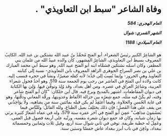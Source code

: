 <h1 dir="rtl">وفاة الشاعر "سبط ابن التعاويذي" .</h1>

<h5 dir="rtl">العام الهجري:  584

الشهر القمري: شوال

العام الميلادي: 1188</h5>

<p dir="rtl">هو الشاعِرُ الكبير رئيسُ الشعراء، أبو الفتحِ مُحمَّدُ بنُ عبيد الله نشتكين بن عبد الله. الكاتِبُ المعروف بسبط ابن التعاويذي، الشاعِرُ المشهور، كان والده عبيدُ الله من غلمان بني المظفر، وكان اسمُه نشتكين فسَمَّاه ابنه أبو الفتح عبيد الله, وهو سبط أبي محمد المبارك بن علي بن نصر السراج الجوهري الزاهد المعروف بابن التعاويذي- نسبة إلى كتابته التعاويذ وهي الحروز- وإنما نُسِبَ إلى جَدِّه؛ لأنه كفله صغيرًا، ونشأ في حجره فنسب إليه. كانت ولادة أبي الفتح في العاشر من رجب يوم الجمعة سنة 519, وهو أحدُ فحول شعراء العربية، وشاعِرُ العراق في عصره. ومن أهل بغداد، وقد وُلِدَ وتوفِّيَ فيها. وَلِيَ بها الكتابةَ في ديوان المقاطعات. اشتهر بالمديح وبرع فيه. قال ابن خلكان: "كان أبو الفتح شاعر وقته، لم يكُنْ فيه مثلُه، جمع شِعرُه بين جزالة الألفاظ وعذوبتِها، ورِقَّة المعاني ودقَّتها، وهو في غاية الحُسنِ والحلاوة، وفيما أعتَقِدُ لم يكن قبله بمائتين سنة من يضاهيه، ولا يؤاخِذُني من يقف على هذا الفَصلِ؛ فإن ذلك يختَلِفُ بميل الطباع، ولله القائلُ: وللنَّاسِ فيما يَعشَقونَ مذاهِبُ" عمِيَ أبو الفتح في آخر عمره سنة 579، وله في عماه أشعارٌ كثيرة يرثي بها زمان شبابه، وكان قد جمع ديوان شعره بنفسه، ورتَّبه على أربعة فصول قبل العمى، وعَمِلَ له خطبة طريفة. توفي في ثاني شوال سنة أربع، وقيل ثلاث وثمانين وخمسمائة ببغداد، ودُفِنَ في باب أبرز ببغداد عاش خمسًا وستين سنة.</p></br>
